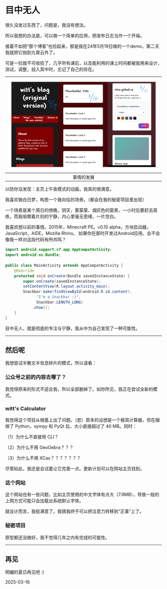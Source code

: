 # 目中无人

很久没发过东西了，问题是，我没有想法。

所以我想的办法是，可以做一个简单的应用，把发布日志当作一个开端。

接着不如把“那个博客”也捡起来，那是我在24年5月19日做的一个demo，第二天我就把它抛到九霄云外了。

可是一捡就不可收拾了，几乎所有课后，以及能利用的课上时间都被我用来设计，测试，调整，投入其中时，忘记了自己的存在。

| ![示例图片](/images/tgio_dev.jpg) |
|:------------------:|
|       事情的发展        |

以防你没发现：主页上午夜模式的动画，我真的很满意。

我喜欢做白日梦，构思一个我向往的场景。（都会在我的秘密项目里出现）

一个场景是某个周日的傍晚，阴天，雾蒙蒙、烟灰色的窗景，一小时后要赶去周练，而我咀嚼着片刻的宁静，内心里毫无思绪，一片空白。

我喜欢想以前的事情。2015年，Minecraft PE。v0.10 alpha，方块启动器，JavaScript，AIDE，Mozilla Rhino。
如果你在那时开发过Android应用，会不会像我一样对这段代码有所共鸣？

```java
import android.support.v7.app.AppCompatActivity;
import android.os.Bundle;

public class MainActivity extends AppCompatActivity {
    @Override
    protected void onCreate(Bundle savedInstanceState) {
        super.onCreate(savedInstanceState);
        setContentView(R.layout.activity_main);
		Snackbar.make(findViewById(android.R.id.content), 
			  "I'm a Snackbar :)", 
			  Snackbar.LENGTH_LONG)
			.show();
    }
}
```

目中无人，就是彻底的专注与宁静，我从中为自己发现了一种可能性。

---

## 然后呢

我想尝试半散文半信息碎片的模式，所以请看：

### 公众号之前的内容去哪了？

我觉得原来的形式不适合我，所以全部删掉了。如你所见，我正在尝试全新的模式。

### witt's Calculator

我觉得这个项目从根基上出了问题。（悲）原本的设想是一个极简计算器，但在捆绑了 Python，sympy 和 PyQt 后，大小直接超过了 40 MB。同时：

（1）为什么不直接用 CLI？

（2）为什么不用 GeoGebra？？？

（3）为什么不用 XCas？？？？？？？

尽管如此，我还是会试着让它完善一点。更新计划可以在网站主页找到。

### 这个网站

这个网站也有一些问题，比如主页使用的中文字体有点大（7.9MB），导致一般的上网方式可能只会加载出系统默认字体。

就设计而言，我挺满意了。我猜我终于可以把注意力转移到“正事”上了。

### 秘密项目

原型都还没做好。我不觉得几年之内有完成的可能性。

---

## 再见

明媚的夏日再见吧 :)

2025-03-16

